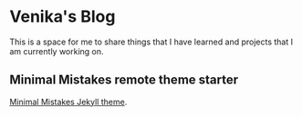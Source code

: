 # Venika's Blog
This is a space for me to share things that I have learned and projects that I am currently working on.

## Minimal Mistakes remote theme starter

[Minimal Mistakes Jekyll theme](https://github.com/mmistakes/minimal-mistakes).

